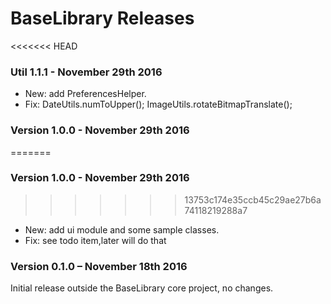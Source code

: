 # BaseLibrary Releases #

<<<<<<< HEAD
### Util 1.1.1 - November 29th 2016 ###

* New: add PreferencesHelper.
* Fix: DateUtils.numToUpper(); ImageUtils.rotateBitmapTranslate();

### Version 1.0.0 - November 29th 2016 ###

=======
### Version 1.0.0 - November 29th 2016 ###

>>>>>>> 13753c174e35ccb45c29ae27b6a74118219288a7
* New: add ui module and some sample classes.
* Fix: see todo item,later will do that

### Version 0.1.0 – November 18th 2016 ###

Initial release outside the BaseLibrary core project, no changes.

